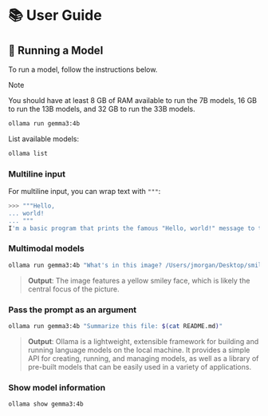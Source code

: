 # 📚 User Guide

## 🚀 Running a Model

To run a model, follow the instructions below.

> [!NOTE]
> You should have at least 8 GB of RAM available to run the 7B models, 16 GB to run the 13B models, and 32 GB to run the 33B models.

```bash
ollama run gemma3:4b
```

List available models:

```bash
ollama list
```

### Multiline input

For multiline input, you can wrap text with `"""`:

```bash
>>> """Hello,
... world!
... """
I'm a basic program that prints the famous "Hello, world!" message to the console.
```

### Multimodal models

```bash
ollama run gemma3:4b "What's in this image? /Users/jmorgan/Desktop/smile.png"
```

> **Output**: The image features a yellow smiley face, which is likely the central focus of the picture.

### Pass the prompt as an argument

```bash
ollama run gemma3:4b "Summarize this file: $(cat README.md)"
```

> **Output**: Ollama is a lightweight, extensible framework for building and running language models on the local machine. It provides a simple API for creating, running, and managing models, as well as a library of pre-built models that can be easily used in a variety of applications.

### Show model information

```bash
ollama show gemma3:4b
```
